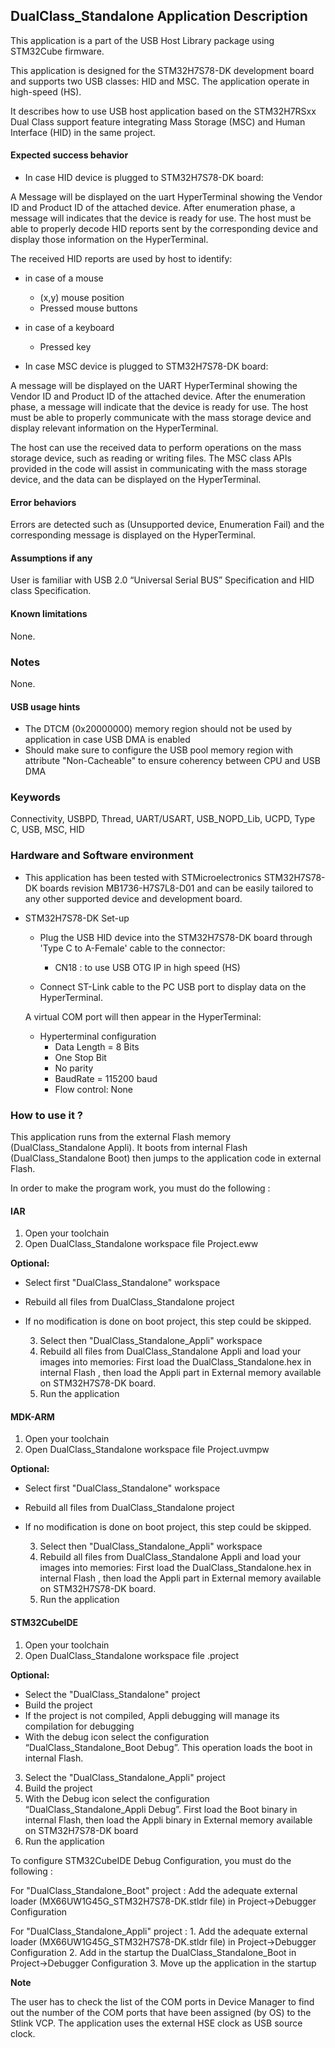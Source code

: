 ## <b>DualClass_Standalone Application Description</b>

This application is a part of the USB Host Library package using STM32Cube firmware.

This application is designed for the STM32H7S78-DK development board and supports two USB classes: HID and MSC.
The application operate in high-speed (HS).

It describes how to use USB host application based on the STM32H7RSxx Dual Class support feature integrating Mass Storage (MSC) and Human Interface (HID) in the same project.

####  <b>Expected success behavior</b>

-  In case HID device is plugged to STM32H7S78-DK board:

A Message will be displayed on the uart HyperTerminal showing the Vendor ID and Product ID of the attached device. After enumeration phase, a message will indicates that the device is ready for use. The host must be able to properly decode HID reports sent by the corresponding device and display those information on the HyperTerminal.

The received HID reports are used by host to identify:
- in case of a mouse
  - (x,y) mouse position
  - Pressed mouse buttons
- in case of a keyboard
  - Pressed key

-  In case MSC device is plugged to STM32H7S78-DK board:

A message will be displayed on the UART HyperTerminal showing the Vendor ID and Product ID of the attached device. After the enumeration phase, a message will indicate that the device is ready for use. The host must be able to properly communicate with the mass storage device and display relevant information on the HyperTerminal.

The host can use the received data to perform operations on the mass storage device, such as reading or writing files. The MSC class APIs provided in the code will assist in communicating with the mass storage device, and the data can be displayed on the HyperTerminal.

#### <b>Error behaviors</b>

Errors are detected such as (Unsupported device, Enumeration Fail) and the corresponding message is displayed on the HyperTerminal.

#### <b>Assumptions if any</b>

User is familiar with USB 2.0 “Universal Serial BUS” Specification and HID class Specification.

#### <b>Known limitations</b>

None.

### <b>Notes</b>

None.

#### <b>USB usage hints</b>

- The DTCM (0x20000000) memory region should not be used by application in case USB DMA is enabled
- Should make sure to configure the USB pool memory region with attribute "Non-Cacheable" to ensure coherency between CPU and USB DMA

### <b>Keywords</b>

Connectivity, USBPD, Thread, UART/USART, USB_NOPD_Lib, UCPD, Type C, USB, MSC, HID

### <b>Hardware and Software environment</b>

  - This application has been tested with STMicroelectronics STM32H7S78-DK boards revision MB1736-H7S7L8-D01 and can be easily tailored to any other supported device and development board.

- STM32H7S78-DK Set-up
    - Plug the USB HID device into the STM32H7S78-DK board through 'Type C  to A-Female' cable to the connector:
      - CN18 : to use USB OTG IP in high speed (HS)

    - Connect ST-Link cable to the PC USB port to display data on the HyperTerminal.

    A virtual COM port will then appear in the HyperTerminal:
    - Hyperterminal configuration
      - Data Length = 8 Bits
      - One Stop Bit
      - No parity
      - BaudRate = 115200 baud
      - Flow control: None

### <b>How to use it ?</b>

This application runs from the external Flash memory (DualClass_Standalone Appli).
It boots from internal Flash (DualClass_Standalone Boot) then jumps to the application code in external Flash.

In order to make the program work, you must do the following :

#### <b>IAR</b>
  1. Open your toolchain
  2. Open DualClass_Standalone workspace file Project.eww

<b>Optional:</b>

- Select first "DualClass_Standalone" workspace
- Rebuild all files from DualClass_Standalone project
- If no modification is done on boot project, this step could be skipped.

  3. Select then "DualClass_Standalone_Appli" workspace
  4. Rebuild all files from DualClass_Standalone Appli and load your images into memories: First load the DualClass_Standalone.hex in internal Flash , then load
     the Appli part in External memory available on STM32H7S78-DK board.
  5. Run the application


#### <b>MDK-ARM</b>
  1. Open your toolchain
  2. Open DualClass_Standalone workspace file Project.uvmpw

<b>Optional:</b>

- Select first "DualClass_Standalone" workspace
- Rebuild all files from DualClass_Standalone project
- If no modification is done on boot project, this step could be skipped.

  3. Select then "DualClass_Standalone_Appli" workspace
  4. Rebuild all files from DualClass_Standalone Appli and load your images into memories: First load the DualClass_Standalone.hex in internal Flash , then load
     the Appli part in External memory available on STM32H7S78-DK board.
  5. Run the application


#### <b>STM32CubeIDE</b>
  1. Open your toolchain
  2. Open DualClass_Standalone workspace file .project

<b>Optional:</b>

- Select the "DualClass_Standalone" project
- Build the project
- If the project is not compiled, Appli debugging will manage its compilation
   for debugging
 - With the debug icon select the configuration “DualClass_Standalone_Boot Debug”.
   This operation loads the boot in internal Flash.

  3. Select the "DualClass_Standalone_Appli" project
  4. Build the project
  5. With the Debug icon select the configuration “DualClass_Standalone_Appli Debug”. First load the Boot binary in internal Flash, then load the Appli binary in
     External memory available on STM32H7S78-DK board
  6. Run the application

To configure STM32CubeIDE Debug Configuration, you must do the following :

For "DualClass_Standalone_Boot" project :
    Add the adequate external loader (MX66UW1G45G_STM32H7S78-DK.stldr file) in Project->Debugger Configuration

For "DualClass_Standalone_Appli" project :
    1. Add the adequate external loader (MX66UW1G45G_STM32H7S78-DK.stldr file) in Project->Debugger Configuration
    2. Add in the startup the DualClass_Standalone_Boot in Project->Debugger Configuration
    3. Move up the application in the startup

<b>Note</b>

The user has to check the list of the COM ports in Device Manager to find out the number of the COM ports that have been assigned (by OS) to the Stlink VCP.
The application uses the external HSE clock as USB source clock.
